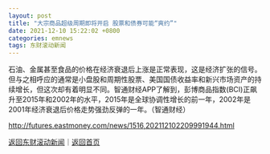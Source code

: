 ```yaml
---
layout: post
title: "大宗商品超级周期即将开启 股票和债券可能“爽约”"
date: 2021-12-10 15:22:02 +0800
categories: emnews
tags: 东财滚动新闻
---
```


石油、金属甚至食品的价格在经济衰退后上涨是正常表现，这是经济扩张的信号。但与之相呼应的通常是小盘股和周期性股票、美国国债收益率和新兴市场资产的持续增长，但这次却有着明显不同。智通财经APP了解到，彭博商品指数(BCI)正飙升至2015年和2002年的水平，2015年是全球协调性增长的前一年，2002年是2001年经济衰退后价格走势强劲反弹的一年。（智通财经）

<http://futures.eastmoney.com/news/1516,202112102209991944.html>

[返回东财滚动新闻](//finews.withounder.com/emnews/)｜[返回首页](//finews.withounder.com/)